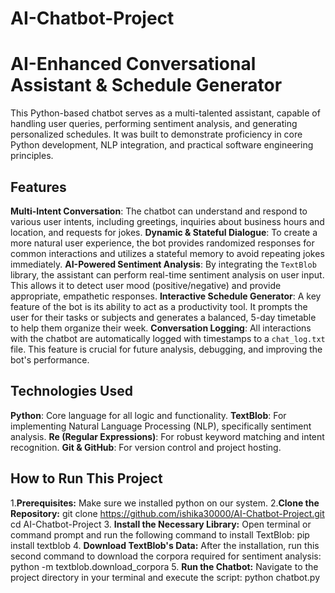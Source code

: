 # AI-Chatbot-Project
# AI-Enhanced Conversational Assistant & Schedule Generator

This Python-based chatbot serves as a multi-talented assistant, capable of handling user queries, performing sentiment analysis, and generating personalized schedules. It was built to demonstrate proficiency in core Python development, NLP integration, and practical software engineering principles.

## Features
**Multi-Intent Conversation**: The chatbot can understand and respond to various user intents, including greetings, inquiries about business hours and location, and requests for jokes.
**Dynamic & Stateful Dialogue**: To create a more natural user experience, the bot provides randomized responses for common interactions and utilizes a stateful memory to avoid repeating jokes immediately.
**AI-Powered Sentiment Analysis**: By integrating the `TextBlob` library, the assistant can perform real-time sentiment analysis on user input. This allows it to detect user mood (positive/negative) and provide appropriate, empathetic responses.
**Interactive Schedule Generator**: A key feature of the bot is its ability to act as a productivity tool. It prompts the user for their tasks or subjects and generates a balanced, 5-day timetable to help them organize their week.
**Conversation Logging**: All interactions with the chatbot are automatically logged with timestamps to a `chat_log.txt` file. This feature is crucial for future analysis, debugging, and improving the bot's performance.
## Technologies Used
**Python**: Core language for all logic and functionality.
**TextBlob**: For implementing Natural Language Processing (NLP), specifically sentiment analysis.
**Re (Regular Expressions)**: For robust keyword matching and intent recognition.
**Git & GitHub**: For version control and project hosting.

## How to Run This Project
1.**Prerequisites:** Make sure we installed python on our system.
2.**Clone the Repository:**
  git clone https://github.com/ishika30000/AI-Chatbot-Project.git
    cd AI-Chatbot-Project
3. **Install the Necessary Library:** Open terminal or command prompt and run the following command to install TextBlob:
    pip install textblob
4.  **Download TextBlob's Data:** After the installation, run this second command to download the corpora required for sentiment analysis:
    python -m textblob.download_corpora
5.  **Run the Chatbot:** Navigate to the project directory in your terminal and execute the script:
    python chatbot.py


